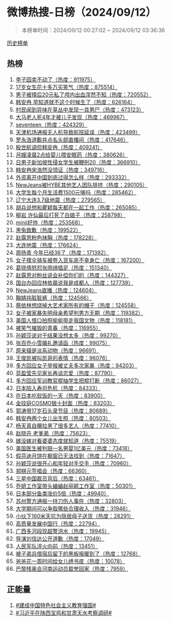 <h1>
微博热搜-日榜（2024/09/12）
</h1>
<blockquote>
<p>
本榜单时间：2024/09/12 00:27:02 ~ 2024/09/12 03:36:36
</p>
</blockquote>
<p>
<a href="https://github.com/daifee/weibo-hot-search/tree/main/archives/daily">历史榜单</a>
</p>
<h2>
热榜
</h2>
<ol>

<li>
<a href="https://s.weibo.com/weibo?q=%23%E6%9D%8E%E5%AD%90%E5%9B%AD%E5%8D%96%E4%B8%8D%E5%8A%A8%E4%BA%86%23" target="weibo">
李子园卖不动了（热度：911975）
</a>
</li>

<li>
<a href="https://s.weibo.com/weibo?q=%2317%E5%B2%81%E5%A5%B3%E7%94%9F%E8%8A%B1%E5%8D%81%E5%A4%9A%E4%B8%87%E4%B9%B0%E7%AC%91%E6%B0%94%23" target="weibo">
17岁女生花十多万买笑气（热度：875514）
</a>
</li>

<li>
<a href="https://s.weibo.com/weibo?q=%23%E7%94%B7%E5%AD%90%E8%A2%AB%E6%92%9E%E5%90%8E20%E5%85%83%E7%A7%81%E4%BA%86%E9%A2%85%E5%86%85%E5%87%BA%E8%A1%80%E6%B5%91%E7%84%B6%E4%B8%8D%E7%9F%A5%23" target="weibo">
男子被撞后20元私了颅内出血浑然不知（热度：720552）
</a>
</li>

<li>
<a href="https://s.weibo.com/weibo?q=%23%E9%9F%A9%E5%AE%89%E5%86%89%20%E6%97%A9%E7%9F%A5%E9%81%93%E5%B0%B1%E4%B8%8D%E8%BF%99%E4%B8%AA%E6%97%B6%E5%80%99%E7%94%9F%E4%BA%86%23" target="weibo">
韩安冉 早知道就不这个时候生了（热度：626164）
</a>
</li>

<li>
<a href="https://s.weibo.com/weibo?q=%23%E6%9D%91%E6%B0%91%E9%97%BB%E5%88%B0%E5%BC%82%E5%91%B3%E5%9C%A8%E8%8D%89%E4%B8%9B%E4%B8%AD%E5%8F%91%E7%8E%B0%E4%B8%80%E5%85%B7%E7%94%B7%E5%B0%B8%23" target="weibo">
村民闻到异味在草丛中发现一具男尸（热度：473123）
</a>
</li>

<li>
<a href="https://s.weibo.com/weibo?q=%23%E5%A4%A7%E9%A9%AC%E8%80%81%E4%BA%BA%E6%AD%BB4%E5%B9%B4%E6%89%8D%E8%A2%AB%E5%84%BF%E5%AD%90%E5%8F%91%E7%8E%B0%23" target="weibo">
大马老人死4年才被儿子发现（热度：469967）
</a>
</li>

<li>
<a href="https://s.weibo.com/weibo?q=%23seventeen%23" target="weibo">
seventeen（热度：424329）
</a>
</li>

<li>
<a href="https://s.weibo.com/weibo?q=%23%E5%A4%A9%E6%B4%A5%E6%9C%BA%E5%9C%BA%E9%80%9A%E6%8A%A5%E6%97%A0%E4%BA%BA%E6%9C%BA%E5%AF%BC%E8%87%B4%E8%88%AA%E7%8F%AD%E5%BB%B6%E8%AF%AF%23" target="weibo">
天津机场通报无人机导致航班延误（热度：423499）
</a>
</li>

<li>
<a href="https://s.weibo.com/weibo?q=%23%E7%BD%97%E6%B0%B8%E6%B5%A9%E9%81%93%E6%AD%89%E5%B9%B6%E7%82%B9%E5%90%8D%E5%A4%B4%E9%83%A8%E7%9B%B4%E6%92%AD%E9%97%B4%23" target="weibo">
罗永浩道歉并点名头部直播间（热度：417646）
</a>
</li>

<li>
<a href="https://s.weibo.com/weibo?q=%23%E6%AE%B7%E4%B8%96%E8%88%AA%E8%B0%83%E4%BE%83%E9%9F%A9%E5%AE%89%E5%86%89%23" target="weibo">
殷世航调侃韩安冉（热度：409241）
</a>
</li>

<li>
<a href="https://s.weibo.com/weibo?q=%23%E6%9C%88%E5%AB%82%E5%87%8C%E6%99%A82%E7%82%B9%E7%BB%99%E5%A9%B4%E5%84%BF%E5%96%82%E5%AE%89%E7%9C%A0%E8%8D%AF%23" target="weibo">
月嫂凌晨2点给婴儿喂安眠药（热度：380626）
</a>
</li>

<li>
<a href="https://s.weibo.com/weibo?q=%23%E6%97%A5%E7%94%B7%E5%AD%90%E6%96%B0%E5%8A%A0%E5%9D%A1%E6%80%A7%E4%BE%B5%E5%A5%B3%E5%AD%A6%E7%94%9F%E8%A2%AB%E9%9E%AD%E5%88%9120%23" target="weibo">
日男子新加坡性侵女学生被鞭刑20（热度：366910）
</a>
</li>

<li>
<a href="https://s.weibo.com/weibo?q=%23%E9%9F%A9%E5%AE%89%E5%86%89%E5%AE%8B%E6%B5%A9%E7%84%B6%E6%B2%A1%E9%A2%86%E8%AF%81%23" target="weibo">
韩安冉宋浩然没领证（热度：349716）
</a>
</li>

<li>
<a href="https://s.weibo.com/weibo?q=%23%E5%A4%96%E8%B5%84%E7%A6%BB%E5%BC%80%E4%B8%AD%E5%9B%BD%E5%88%B0%E5%BA%95%E8%BF%87%E5%BE%97%E6%80%8E%E4%B9%88%E6%A0%B7%23" target="weibo">
外资离开中国到底过得怎么样（热度：293332）
</a>
</li>

<li>
<a href="https://s.weibo.com/weibo?q=%23NewJeans%E8%A2%ABHYBE%E5%85%B6%E4%BB%96%E8%89%BA%E4%BA%BA%E5%9B%A2%E9%98%9F%E6%8E%92%E6%8C%A4%23" target="weibo">
NewJeans被HYBE其他艺人团队排挤（热度：290105）
</a>
</li>

<li>
<a href="https://s.weibo.com/weibo?q=%23%E5%A4%A7%E5%AD%A6%E7%94%9F%E6%AF%8F%E4%B8%AA%E6%9C%88%E7%94%9F%E6%B4%BB%E8%B4%B91500%E5%85%83%E5%A4%9F%E5%90%97%23" target="weibo">
大学生每个月生活费1500元够吗（热度：285462）
</a>
</li>

<li>
<a href="https://s.weibo.com/weibo?q=%23%E8%BE%BD%E5%AE%81%E5%A4%A7%E8%BF%9E3.7%E7%BA%A7%E5%9C%B0%E9%9C%87%23" target="weibo">
辽宁大连3.7级地震（热度：279565）
</a>
</li>

<li>
<a href="https://s.weibo.com/weibo?q=%23%E8%83%A1%E5%85%B5%E8%AF%B4%E6%83%B3%E5%92%8C%E7%9E%BF%E9%A2%96%E6%AF%8F%E5%A4%A9%E9%83%BD%E5%9C%A8%E4%B8%80%E8%B5%B7%E5%B7%A5%E4%BD%9C%23" target="weibo">
胡兵说想和瞿颖每天都在一起工作（热度：265085）
</a>
</li>

<li>
<a href="https://s.weibo.com/weibo?q=%23%E6%9F%B3%E5%B2%A9%20%E8%AE%B8%E4%BB%99%E6%9C%80%E5%90%8E%E6%89%93%E6%AD%BB%E4%BA%86%E7%99%BD%E5%A8%98%E5%AD%90%23" target="weibo">
柳岩 许仙最后打死了白娘子（热度：258798）
</a>
</li>

<li>
<a href="https://s.weibo.com/weibo?q=%23minji%E5%A5%BD%E5%B8%85%23" target="weibo">
minji好帅（热度：253568）
</a>
</li>

<li>
<a href="https://s.weibo.com/weibo?q=%23%E9%BB%91%E5%85%94%E8%87%B4%E6%AD%89%23" target="weibo">
黑兔致歉（热度：199522）
</a>
</li>

<li>
<a href="https://s.weibo.com/weibo?q=%23%E8%B5%B5%E9%9C%B2%E6%80%9D%E7%B2%89%E8%89%B2%E6%8A%B9%E8%83%B8%23" target="weibo">
赵露思粉色抹胸（热度：178228）
</a>
</li>

<li>
<a href="https://s.weibo.com/weibo?q=%23%E5%A4%A7%E8%BF%9E%E5%9C%B0%E9%9C%87%23" target="weibo">
大连地震（热度：176624）
</a>
</li>

<li>
<a href="https://s.weibo.com/weibo?q=%23%E5%91%A8%E6%89%AC%E9%9D%92%20%E4%BB%8A%E5%B9%B4%E5%B7%B2%E7%BB%8F36%E4%BA%86%23" target="weibo">
周扬青 今年已经36了（热度：171392）
</a>
</li>

<li>
<a href="https://s.weibo.com/weibo?q=%23%E5%A5%B3%E5%AD%90%E6%92%91%E4%BC%9E%E9%AA%91%E8%BD%A6%E8%A2%AB%E5%8D%B7%E5%85%A5%E8%B4%A7%E8%BD%A6%E5%BA%95%E4%B8%8D%E5%B9%B8%E8%BA%AB%E4%BA%A1%23" target="weibo">
女子撑伞骑车被卷入货车底不幸身亡（热度：167200）
</a>
</li>

<li>
<a href="https://s.weibo.com/weibo?q=%23%E8%91%9B%E6%99%93%E5%80%A9%E6%80%92%E6%80%BC%E5%BC%A0%E9%9B%A8%E7%BB%AE%E6%8F%92%E8%B6%B3%23" target="weibo">
葛晓倩怒怼张雨绮插足（热度：151340）
</a>
</li>

<li>
<a href="https://s.weibo.com/weibo?q=%23%E8%B5%B5%E9%9C%B2%E6%80%9D%E5%AF%B9%E7%B2%89%E4%B8%9D%E8%AF%B4%E4%BC%9A%E8%A1%A5%E5%81%BF%E4%BD%A0%E4%BB%AC%E7%9A%84%23" target="weibo">
赵露思对粉丝说会补偿你们的（热度：144327）
</a>
</li>

<li>
<a href="https://s.weibo.com/weibo?q=%23%E5%9B%BD%E5%8F%B0%E5%8A%9E%E5%9B%9E%E5%BA%94%E6%9E%97%E4%BE%9D%E6%99%A8%E8%AF%B4%E6%88%91%E6%98%AF%E6%88%90%E9%83%BD%E4%BA%BA%23" target="weibo">
国台办回应林依晨说我是成都人（热度：127739）
</a>
</li>

<li>
<a href="https://s.weibo.com/weibo?q=%23NewJeans%E7%9B%B4%E6%92%AD%23" target="weibo">
NewJeans直播（热度：124604）
</a>
</li>

<li>
<a href="https://s.weibo.com/weibo?q=%23%E9%9E%A0%E5%A9%A7%E7%A5%8E%E8%84%8F%E8%84%8F%E8%A3%A4%23" target="weibo">
鞠婧祎脏脏裤（热度：124566）
</a>
</li>

<li>
<a href="https://s.weibo.com/weibo?q=%23%E8%94%A1%E4%BE%9D%E6%9E%97%E6%83%B3%E7%83%A7%E6%8E%89%E5%A4%A7%E8%89%BA%E6%9C%AF%E5%AE%B6%E6%89%80%E6%9C%89%E7%9A%84%E5%B8%BD%E5%AD%90%23" target="weibo">
蔡依林想烧掉大艺术家所有的帽子（热度：124558）
</a>
</li>

<li>
<a href="https://s.weibo.com/weibo?q=%23%E5%A5%B3%E5%AD%90%E8%A2%AB%E5%AE%B6%E6%9A%B4%E5%A4%B1%E6%98%8E%E6%AF%8D%E4%BA%B2%E5%B8%8C%E6%9C%9B%E5%88%A4%E7%94%B7%E6%96%B9%E6%97%A0%E6%9C%9F%23" target="weibo">
女子被家暴失明母亲希望判男方无期（热度：119382）
</a>
</li>

<li>
<a href="https://s.weibo.com/weibo?q=%23%E7%BE%8E%E5%9B%BD%E4%BA%BA%E5%80%9F%E5%8F%A3%E6%8B%8D%E7%85%A7%E5%81%B7%E5%81%B7%E5%B8%A6%E8%B5%B0%E6%88%91%E5%9B%BD%E6%96%87%E7%89%A9%23" target="weibo">
美国人借口拍照偷偷带走我国文物（热度：118181）
</a>
</li>

<li>
<a href="https://s.weibo.com/weibo?q=%23%E8%A2%AB%E7%AC%91%E6%B0%94%E6%91%A7%E6%AF%81%E7%9A%84%E9%9D%92%E6%98%A5%23" target="weibo">
被笑气摧毁的青春（热度：116955）
</a>
</li>

<li>
<a href="https://s.weibo.com/weibo?q=%23%E5%AD%99%E9%A2%96%E8%8E%8E%E8%AF%B4%E5%AF%B9%E4%BA%8E%E7%BB%93%E6%9E%9C%E6%B2%A1%E6%83%B3%E5%A4%AA%E5%A4%9A%23" target="weibo">
孙颖莎说对于结果没想太多（热度：99270）
</a>
</li>

<li>
<a href="https://s.weibo.com/weibo?q=%23%E5%BC%A0%E7%99%BE%E4%B9%94%E5%B0%8F%E9%9B%AA%E5%A9%9A%E7%A4%BC%E9%82%80%E8%AF%B7%E5%87%BD%23" target="weibo">
张百乔小雪婚礼邀请函（热度：99075）
</a>
</li>

<li>
<a href="https://s.weibo.com/weibo?q=%23%E5%8E%9F%E6%9D%A5%E8%B2%98%E6%98%AF%E6%B7%A1%E7%B3%BB%E5%8A%A8%E7%89%A9%23" target="weibo">
原来貘是淡系动物（热度：96691）
</a>
</li>

<li>
<a href="https://s.weibo.com/weibo?q=%23%E7%8E%8B%E4%BF%8A%E5%87%AF%E8%A2%AB%E5%8F%AB%E5%87%AF%E5%93%A5%E7%9A%84%E8%A1%A8%E6%83%85%23" target="weibo">
王俊凯被叫凯哥的表情（热度：96076）
</a>
</li>

<li>
<a href="https://s.weibo.com/weibo?q=%23%E5%A4%9A%E6%96%B9%E5%9B%9E%E5%BA%94%E5%A5%B3%E5%AD%90%E4%B8%BE%E6%8A%A5%E8%A2%AB%E4%B8%88%E5%A4%AB%E5%A4%9A%E6%AC%A1%E5%AE%B6%E6%9A%B4%23" target="weibo">
多方回应女子举报被丈夫多次家暴（热度：94203）
</a>
</li>

<li>
<a href="https://s.weibo.com/weibo?q=%23%E8%93%9D%E7%9B%88%E8%8E%B9%E5%85%88%E8%A7%81%E5%AE%B6%E9%95%BF%E5%86%8D%E8%B0%88%E6%81%8B%E7%88%B1%23" target="weibo">
蓝盈莹先见家长再谈恋爱（热度：87790）
</a>
</li>

<li>
<a href="https://s.weibo.com/weibo?q=%23%E5%A4%9A%E6%96%B9%E5%9B%9E%E5%BA%94%E5%86%9B%E8%AE%AD%E6%95%99%E5%AE%98%E6%A3%8D%E6%8A%BD%E5%AD%A6%E7%94%9F%E6%8A%8A%E6%A3%8D%E6%89%93%E6%96%AD%23" target="weibo">
多方回应军训教官棍抽学生把棍打断（热度：86027）
</a>
</li>

<li>
<a href="https://s.weibo.com/weibo?q=%23%E6%97%A5%E6%9C%AC%E9%99%B7%E5%85%A5%E5%AF%BF%E5%8F%B8%E5%8D%B1%E6%9C%BA%23" target="weibo">
日本陷入寿司危机（热度：84333）
</a>
</li>

<li>
<a href="https://s.weibo.com/weibo?q=%23%E5%9C%A8%E6%97%A5%E6%9C%AC%E5%90%83%E8%BD%AF%E9%A5%AD%E7%9A%84%E4%B8%80%E5%A4%A9%23" target="weibo">
在日本吃软饭的一天（热度：83900）
</a>
</li>

<li>
<a href="https://s.weibo.com/weibo?q=%23%E9%87%91%E7%8E%9F%E5%BA%ADCOSMO%E9%93%B6%E5%8D%81%E5%B0%81%E9%9D%A2%23" target="weibo">
金玟庭COSMO银十封面（热度：83203）
</a>
</li>

<li>
<a href="https://s.weibo.com/weibo?q=%23%E9%83%AD%E6%B6%9B%E5%B8%A617%E5%B2%81%E7%9F%B3%E5%A4%B4%E5%BD%95%E8%8A%82%E7%9B%AE%23" target="weibo">
郭涛带17岁石头录节目（热度：80689）
</a>
</li>

<li>
<a href="https://s.weibo.com/weibo?q=%23%E9%9F%A9%E5%AE%89%E5%86%89%E4%B8%A4%E4%B8%AA%E5%A5%B3%E5%84%BF%E5%87%BA%E7%94%9F%E7%85%A7%23" target="weibo">
韩安冉两个女儿出生照（热度：80503）
</a>
</li>

<li>
<a href="https://s.weibo.com/weibo?q=%23%E6%9D%A8%E5%A4%A9%E7%9C%9F%E8%87%AA%E6%9B%9D%E6%8B%89%E9%BB%91%E4%BA%86%E5%BE%88%E5%A4%9A%E8%89%BA%E4%BA%BA%23" target="weibo">
杨天真自曝拉黑了很多艺人（热度：77410）
</a>
</li>

<li>
<a href="https://s.weibo.com/weibo?q=%23%E8%B5%B5%E6%99%93%E5%8D%89%20%E8%80%81%E7%88%B9%E5%BC%9F%23" target="weibo">
赵晓卉 老爹弟（热度：75623）
</a>
</li>

<li>
<a href="https://s.weibo.com/weibo?q=%23%E5%AB%81%E6%B2%A1%E5%AB%81%E5%AF%B9%E7%9C%8B%E5%A9%86%E5%A9%86%E6%80%81%E5%BA%A6%E5%B0%B1%E7%9F%A5%E9%81%93%23" target="weibo">
嫁没嫁对看婆婆态度就知道（热度：75519）
</a>
</li>

<li>
<a href="https://s.weibo.com/weibo?q=%23%E7%BE%8E%E5%9B%BD%E5%8C%BB%E7%94%9F%E8%A2%AB%E5%88%A4%E8%B5%94%E4%B8%80%E5%90%8D%E7%94%B7%E5%A9%B41%E4%BA%BF%E7%BE%8E%E5%85%83%23" target="weibo">
美国医生被判赔一名男婴1亿美元（热度：73418）
</a>
</li>

<li>
<a href="https://s.weibo.com/weibo?q=%23%E5%81%87%E8%8A%AC%E8%BF%AA%E6%9C%88%E9%A5%BC%E5%9C%A8%E6%A9%B1%E7%AA%97%E5%B7%B2%E6%97%A0%E6%B3%95%E6%89%BE%E5%88%B0%23" target="weibo">
假芬迪月饼在橱窗已无法找到（热度：71647）
</a>
</li>

<li>
<a href="https://s.weibo.com/weibo?q=%23%E5%AD%99%E9%A2%96%E8%8E%8E%E8%AF%B4%E5%BE%88%E5%BC%80%E5%BF%83%E5%92%8C%E5%B9%B4%E8%BD%BB%E5%AF%B9%E6%89%8B%E4%BA%A4%E6%89%8B%23" target="weibo">
孙颖莎说很开心和年轻对手交手（热度：70960）
</a>
</li>

<li>
<a href="https://s.weibo.com/weibo?q=%23%E9%83%91%E6%A3%8B%E5%85%83%E7%AD%BE%E5%94%B1%E4%BC%9A%23" target="weibo">
郑棋元签唱会（热度：66360）
</a>
</li>

<li>
<a href="https://s.weibo.com/weibo?q=%23%E4%B8%89%E6%98%9F%E4%B8%AD%E5%9B%BD%E8%A3%81%E5%91%98%E8%83%8C%E5%90%8E%23" target="weibo">
三星中国裁员背后（热度：63461）
</a>
</li>

<li>
<a href="https://s.weibo.com/weibo?q=%23%E4%B9%94%E5%A6%8D%E5%B7%A5%E4%BD%9C%E5%AE%A4%E5%B8%A6%E5%A4%B4%E8%9B%90%E8%9B%90%E8%B5%B5%E4%B8%BD%E9%A2%96%E5%B7%A5%E4%BD%9C%E5%AE%A4%23" target="weibo">
乔妍工作室带头蛐蛐赵丽颖工作室（热度：50301）
</a>
</li>

<li>
<a href="https://s.weibo.com/weibo?q=%23%E6%97%A5%E6%9C%AC%E9%83%A8%E5%88%86%E9%B1%BC%E7%B1%BB%E6%B6%A8%E4%BB%B75%E5%80%8D%23" target="weibo">
日本部分鱼类涨价5倍（热度：49940）
</a>
</li>

<li>
<a href="https://s.weibo.com/weibo?q=%23%E8%8B%8F%E5%B7%9E%E8%AD%A6%E6%96%B9%E9%80%9A%E6%8A%A5%E4%B8%80%E6%8C%81%E5%88%80%E4%BC%A4%E4%BA%BA%E4%BA%8B%E4%BB%B6%23" target="weibo">
苏州警方通报一持刀伤人事件（热度：32803）
</a>
</li>

<li>
<a href="https://s.weibo.com/weibo?q=%23%E5%A4%A7%E5%AD%A6%E6%9C%9F%E9%97%B4%E5%8F%AF%E4%BB%A5%E4%BA%89%E5%8F%96%E5%93%AA%E4%BA%9B%E5%90%88%E7%90%86%E6%94%B6%E5%85%A5%23" target="weibo">
大学期间可以争取哪些合理收入（热度：31946）
</a>
</li>

<li>
<a href="https://s.weibo.com/weibo?q=%23%E5%B0%8F%E4%BC%99%E4%B8%8B160%E7%B1%B3%E5%A4%A9%E5%9D%91%E4%B8%BA%E9%9A%90%E5%B1%85%E6%AF%8D%E5%AD%90%E9%80%81%E8%B4%A7%23" target="weibo">
小伙下160米天坑为隐居母子送货（热度：28291）
</a>
</li>

<li>
<a href="https://s.weibo.com/weibo?q=%23%E9%AB%98%E8%B4%A8%E9%87%8F%E5%8F%91%E5%B1%95%E4%B8%AD%E5%9B%BD%E8%A1%8C%23" target="weibo">
高质量发展中国行（热度：22794）
</a>
</li>

<li>
<a href="https://s.weibo.com/weibo?q=%23%E5%B9%BF%E8%A5%BF%E5%A4%9A%E6%B2%B3%E6%AE%B5%E7%8E%B0%E8%B6%85%E8%AD%A6%E6%B4%AA%E6%B0%B4%23" target="weibo">
广西多河段现超警洪水（热度：19945）
</a>
</li>

<li>
<a href="https://s.weibo.com/weibo?q=%23%E5%AF%BC%E6%BC%94%E5%88%98%E4%BF%A1%E8%BE%BE%E5%85%AC%E5%BC%80%E9%81%93%E6%AD%89%23" target="weibo">
导演刘信达公开道歉（热度：17049）
</a>
</li>

<li>
<a href="https://s.weibo.com/weibo?q=%23%E4%BA%BA%E6%B0%91%E5%86%9B%E9%98%9F%E6%B7%AC%E7%81%AB%E5%90%91%E5%89%8D%23" target="weibo">
人民军队淬火向前（热度：13451）
</a>
</li>

<li>
<a href="https://s.weibo.com/weibo?q=%23%E8%A2%AB%E5%AD%90%E5%BC%9F%E5%85%B5%E5%80%9F%E5%AE%BF%E5%90%8E%E7%95%99%E4%B8%8B%E7%9A%84%E9%BB%91%E6%9D%BF%E6%8A%A5%E6%9A%96%E5%88%B0%E4%BA%86%23" target="weibo">
被子弟兵借宿后留下的黑板报暖到了（热度：12768）
</a>
</li>

<li>
<a href="https://s.weibo.com/weibo?q=%23%E7%88%B8%E7%88%B8%E8%8A%B1%E4%B8%80%E5%91%A8%E6%97%B6%E9%97%B4%E7%BB%99%E5%A5%B3%E5%84%BF%E7%BB%A3%E4%B9%A6%E7%9A%AE%23" target="weibo">
爸爸花一周时间给女儿绣书皮（热度：10078）
</a>
</li>

<li>
<a href="https://s.weibo.com/weibo?q=%23%E5%B7%B4%E9%BB%8E%E6%AE%8B%E5%A5%A5%E4%BC%9A%E6%B2%B3%E5%8D%97%E8%BF%90%E5%8A%A8%E5%91%98%E8%BD%BD%E8%AA%89%E5%9B%9E%E5%AE%B6%23" target="weibo">
巴黎残奥会河南运动员载誉回家（热度：7959）
</a>
</li>

</ol>
<h2>
正能量
</h2>
<ol>

<li>
<a href="https://s.weibo.com/weibo?q=%23%23%E5%BB%BA%E6%88%90%E4%B8%AD%E5%9B%BD%E7%89%B9%E8%89%B2%E7%A4%BE%E4%BC%9A%E4%B8%BB%E4%B9%89%E6%95%99%E8%82%B2%E5%BC%BA%E5%9B%BD%23%23" target="weibo">
#建成中国特色社会主义教育强国#
</a>
</li>

<li>
<a href="https://s.weibo.com/weibo?q=%23%23%E4%B9%A0%E8%BF%91%E5%B9%B3%E5%9C%A8%E9%99%95%E8%A5%BF%E5%AE%9D%E9%B8%A1%E5%92%8C%E7%94%98%E8%82%83%E5%A4%A9%E6%B0%B4%E8%80%83%E5%AF%9F%E8%B0%83%E7%A0%94%23%23" target="weibo">
#习近平在陕西宝鸡和甘肃天水考察调研#
</a>
</li>

</ol>